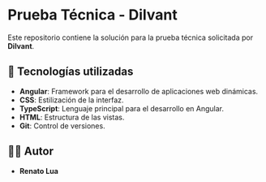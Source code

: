 # Prueba Técnica - Dilvant

Este repositorio contiene la solución para la prueba técnica solicitada por **Dilvant**.

## 🚀 Tecnologías utilizadas

- **Angular**: Framework para el desarrollo de aplicaciones web dinámicas.
- **CSS**: Estilización de la interfaz.
- **TypeScript**: Lenguaje principal para el desarrollo en Angular.
- **HTML**: Estructura de las vistas.
- **Git**: Control de versiones.

## 👨‍💻 Autor

- **Renato Lua**
